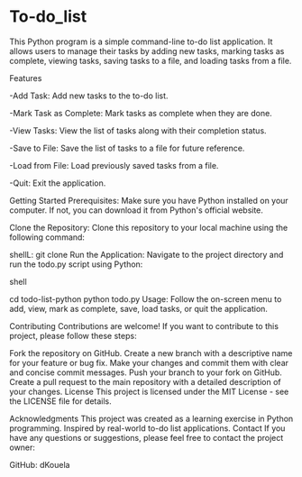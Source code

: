 # To-do_list

This Python program is a simple command-line to-do list application.
 It allows users to manage their tasks by adding new tasks, marking tasks as complete, viewing tasks, saving tasks to a file, and loading tasks from a file.

Features

-Add Task: Add new tasks to the to-do list.

-Mark Task as Complete: Mark tasks as complete when they are done.

-View Tasks: View the list of tasks along with their completion status.

-Save to File: Save the list of tasks to a file for future reference.

-Load from File: Load previously saved tasks from a file.

-Quit: Exit the application.



Getting Started
Prerequisites: Make sure you have Python installed on your computer. If not, you can download it from Python's official website.

Clone the Repository: Clone this repository to your local machine using the following command:

shellL:
git clone 
Run the Application: Navigate to the project directory and run the todo.py script using Python:

shell

cd todo-list-python
python todo.py
Usage: Follow the on-screen menu to add, view, mark as complete, save, load tasks, or quit the application.

Contributing
Contributions are welcome! If you want to contribute to this project, please follow these steps:

Fork the repository on GitHub.
Create a new branch with a descriptive name for your feature or bug fix.
Make your changes and commit them with clear and concise commit messages.
Push your branch to your fork on GitHub.
Create a pull request to the main repository with a detailed description of your changes.
License
This project is licensed under the MIT License - see the LICENSE file for details.

Acknowledgments
This project was created as a learning exercise in Python programming.
Inspired by real-world to-do list applications.
Contact
If you have any questions or suggestions, please feel free to contact the project owner:

GitHub: dKouela
